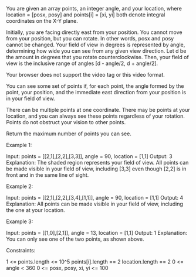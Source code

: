 You are given an array points, an integer angle, and your location, where
location = [posx, posy] and points[i] = [xi, yi] both denote integral
coordinates on the X-Y plane.

Initially, you are facing directly east from your position. You cannot move
from your position, but you can rotate. In other words, posx and posy cannot
be changed. Your field of view in degrees is represented by angle,
determining how wide you can see from any given view direction. Let d be the
amount in degrees that you rotate counterclockwise. Then, your field of view
is the inclusive range of angles [d - angle/2, d + angle/2].


Your browser does not support the video tag or this video format.


You can see some set of points if, for each point, the angle formed by the
point, your position, and the immediate east direction from your position is
in your field of view.

There can be multiple points at one coordinate. There may be points at your
location, and you can always see these points regardless of your rotation.
Points do not obstruct your vision to other points.

Return the maximum number of points you can see.


Example 1:


Input: points = [[2,1],[2,2],[3,3]], angle = 90, location = [1,1]
Output: 3
Explanation: The shaded region represents your field of view. All points can
be made visible in your field of view, including [3,3] even though [2,2] is
in front and in the same line of sight.


Example 2:


Input: points = [[2,1],[2,2],[3,4],[1,1]], angle = 90, location = [1,1]
Output: 4
Explanation: All points can be made visible in your field of view, including
the one at your location.


Example 3:


Input: points = [[1,0],[2,1]], angle = 13, location = [1,1]
Output: 1
Explanation: You can only see one of the two points, as shown above.



Constraints:


1 <= points.length <= 10^5
points[i].length == 2
location.length == 2
0 <= angle < 360
0 <= posx, posy, xi, yi <= 100




